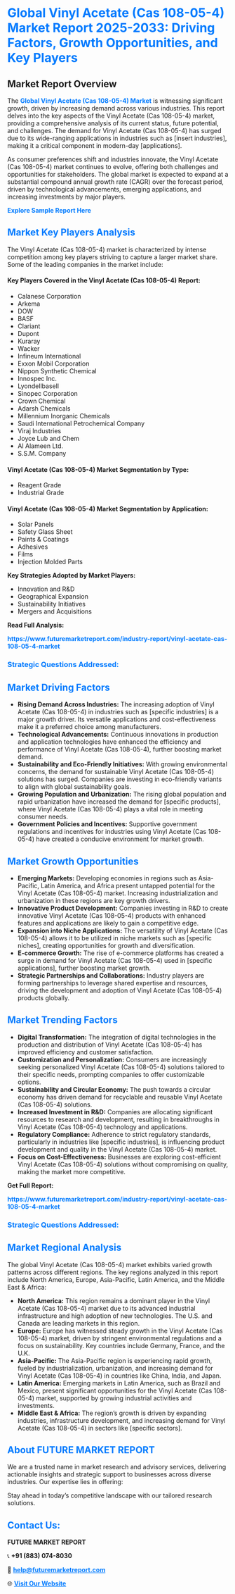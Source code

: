 <h1 style="color: #007BFF;">Global Vinyl Acetate (Cas 108-05-4) Market Report 2025-2033: Driving Factors, Growth Opportunities, and Key Players</h1>

<section id="overview">
<h2>Market Report Overview</h2>
<p>The <a href="https://www.futuremarketreport.com/industry-report/vinyl-acetate-cas-108-05-4-market" style="color: #007BFF; text-decoration: none;"><strong>Global Vinyl Acetate (Cas 108-05-4) Market</strong></a> is witnessing significant growth, driven by increasing demand across various industries. This report delves into the key aspects of the Vinyl Acetate (Cas 108-05-4) market, providing a comprehensive analysis of its current status, future potential, and challenges. The demand for Vinyl Acetate (Cas 108-05-4) has surged due to its wide-ranging applications in industries such as [insert industries], making it a critical component in modern-day [applications].</p>
<p>As consumer preferences shift and industries innovate, the Vinyl Acetate (Cas 108-05-4) market continues to evolve, offering both challenges and opportunities for stakeholders. The global market is expected to expand at a substantial compound annual growth rate (CAGR) over the forecast period, driven by technological advancements, emerging applications, and increasing investments by major players.</p>
</section>

<section id="overview">
<p><a href="https://www.futuremarketreport.com/request-sample/reportId=85206" style="color: #007BFF; text-decoration: none;"><strong>Explore Sample Report Here</strong></a></p>
</section>

<section id="key-players">
<h2 style="color: #007BFF;">Market Key Players Analysis</h2>
<p>The Vinyl Acetate (Cas 108-05-4) market is characterized by intense competition among key players striving to capture a larger market share. Some of the leading companies in the market include:</p>
<h4>Key Players Covered in the Vinyl Acetate (Cas 108-05-4) Report:</h4>
<ul><li>Calanese Corporation</li><li>Arkema</li><li>DOW</li><li>BASF</li><li>Clariant</li><li>Dupont</li><li>Kuraray</li><li>Wacker</li><li>Infineum International</li><li>Exxon Mobil Corporation</li><li>Nippon Synthetic Chemical</li><li>Innospec Inc.</li><li>Lyondellbasell</li><li>Sinopec Corporation</li><li>Crown Chemical</li><li>Adarsh Chemicals</li><li>Millennium Inorganic Chemicals</li><li>Saudi International Petrochemical Company</li><li>Viraj Industries</li><li>Joyce Lub and Chem</li><li>Al Alameen Ltd.</li><li>S.S.M. Company</li></ul>
<h4>Vinyl Acetate (Cas 108-05-4) Market Segmentation by Type:</h4>
<ul><li>Reagent Grade</li><li>Industrial Grade</li></ul>

<h4>Vinyl Acetate (Cas 108-05-4) Market Segmentation by Application:</h4>
<ul><li>Solar Panels</li><li>Safety Glass Sheet</li><li>Paints &amp; Coatings</li><li>Adhesives</li><li>Films</li><li>Injection Molded Parts</li></ul>
<p><strong>Key Strategies Adopted by Market Players:</strong></p>
<ul>
<li>Innovation and R&D</li>
<li>Geographical Expansion</li>
<li>Sustainability Initiatives</li>
<li>Mergers and Acquisitions</li>
</ul>
</section>

<section>
<p><strong>Read Full Analysis: </strong></p><a href="https://www.futuremarketreport.com/industry-report/vinyl-acetate-cas-108-05-4-market" style="color: #007BFF; text-decoration: none;"><strong>https://www.futuremarketreport.com/industry-report/vinyl-acetate-cas-108-05-4-market</strong></a>
<h3 style="color: #007BFF;">Strategic Questions Addressed:</h3>
</section>

<section id="driving-factors">
<h2 style="color: #007BFF;">Market Driving Factors</h2>
<ul>
<li><strong>Rising Demand Across Industries:</strong> The increasing adoption of Vinyl Acetate (Cas 108-05-4) in industries such as [specific industries] is a major growth driver. Its versatile applications and cost-effectiveness make it a preferred choice among manufacturers.</li>
<li><strong>Technological Advancements:</strong> Continuous innovations in production and application technologies have enhanced the efficiency and performance of Vinyl Acetate (Cas 108-05-4), further boosting market demand.</li>
<li><strong>Sustainability and Eco-Friendly Initiatives:</strong> With growing environmental concerns, the demand for sustainable Vinyl Acetate (Cas 108-05-4) solutions has surged. Companies are investing in eco-friendly variants to align with global sustainability goals.</li>
<li><strong>Growing Population and Urbanization:</strong> The rising global population and rapid urbanization have increased the demand for [specific products], where Vinyl Acetate (Cas 108-05-4) plays a vital role in meeting consumer needs.</li>
<li><strong>Government Policies and Incentives:</strong> Supportive government regulations and incentives for industries using Vinyl Acetate (Cas 108-05-4) have created a conducive environment for market growth.</li>
</ul>
</section>

<section id="growth-opportunities">
<h2 style="color: #007BFF;">Market Growth Opportunities</h2>
<ul>
<li><strong>Emerging Markets:</strong> Developing economies in regions such as Asia-Pacific, Latin America, and Africa present untapped potential for the Vinyl Acetate (Cas 108-05-4) market. Increasing industrialization and urbanization in these regions are key growth drivers.</li>
<li><strong>Innovative Product Development:</strong> Companies investing in R&D to create innovative Vinyl Acetate (Cas 108-05-4) products with enhanced features and applications are likely to gain a competitive edge.</li>
<li><strong>Expansion into Niche Applications:</strong> The versatility of Vinyl Acetate (Cas 108-05-4) allows it to be utilized in niche markets such as [specific niches], creating opportunities for growth and diversification.</li>
<li><strong>E-commerce Growth:</strong> The rise of e-commerce platforms has created a surge in demand for Vinyl Acetate (Cas 108-05-4) used in [specific applications], further boosting market growth.</li>
<li><strong>Strategic Partnerships and Collaborations:</strong> Industry players are forming partnerships to leverage shared expertise and resources, driving the development and adoption of Vinyl Acetate (Cas 108-05-4) products globally.</li>
</ul>
</section>

<section id="trending-factors">
<h2 style="color: #007BFF;">Market Trending Factors</h2>
<ul>
<li><strong>Digital Transformation:</strong> The integration of digital technologies in the production and distribution of Vinyl Acetate (Cas 108-05-4) has improved efficiency and customer satisfaction.</li>
<li><strong>Customization and Personalization:</strong> Consumers are increasingly seeking personalized Vinyl Acetate (Cas 108-05-4) solutions tailored to their specific needs, prompting companies to offer customizable options.</li>
<li><strong>Sustainability and Circular Economy:</strong> The push towards a circular economy has driven demand for recyclable and reusable Vinyl Acetate (Cas 108-05-4) solutions.</li>
<li><strong>Increased Investment in R&D:</strong> Companies are allocating significant resources to research and development, resulting in breakthroughs in Vinyl Acetate (Cas 108-05-4) technology and applications.</li>
<li><strong>Regulatory Compliance:</strong> Adherence to strict regulatory standards, particularly in industries like [specific industries], is influencing product development and quality in the Vinyl Acetate (Cas 108-05-4) market.</li>
<li><strong>Focus on Cost-Effectiveness:</strong> Businesses are exploring cost-efficient Vinyl Acetate (Cas 108-05-4) solutions without compromising on quality, making the market more competitive.</li>
</ul>
</section>

<section>
<p><strong>Get Full Report: </strong></p><a href="https://www.futuremarketreport.com/industry-report/vinyl-acetate-cas-108-05-4-market" style="color: #007BFF; text-decoration: none;"><strong>https://www.futuremarketreport.com/industry-report/vinyl-acetate-cas-108-05-4-market</strong></a>
<h3 style="color: #007BFF;">Strategic Questions Addressed:</h3>
</section>


<section id="regional-analysis">
<h2 style="color: #007BFF;">Market Regional Analysis</h2>
<p>The global Vinyl Acetate (Cas 108-05-4) market exhibits varied growth patterns across different regions. The key regions analyzed in this report include North America, Europe, Asia-Pacific, Latin America, and the Middle East & Africa:</p>
<ul>
<li><strong>North America:</strong> This region remains a dominant player in the Vinyl Acetate (Cas 108-05-4) market due to its advanced industrial infrastructure and high adoption of new technologies. The U.S. and Canada are leading markets in this region.</li>
<li><strong>Europe:</strong> Europe has witnessed steady growth in the Vinyl Acetate (Cas 108-05-4) market, driven by stringent environmental regulations and a focus on sustainability. Key countries include Germany, France, and the U.K.</li>
<li><strong>Asia-Pacific:</strong> The Asia-Pacific region is experiencing rapid growth, fueled by industrialization, urbanization, and increasing demand for Vinyl Acetate (Cas 108-05-4) in countries like China, India, and Japan.</li>
<li><strong>Latin America:</strong> Emerging markets in Latin America, such as Brazil and Mexico, present significant opportunities for the Vinyl Acetate (Cas 108-05-4) market, supported by growing industrial activities and investments.</li>
<li><strong>Middle East & Africa:</strong> The region’s growth is driven by expanding industries, infrastructure development, and increasing demand for Vinyl Acetate (Cas 108-05-4) in sectors like [specific sectors].</li>
</ul>
</section>

<footer>
<h2 style="color: #007BFF;">About FUTURE MARKET REPORT</h2>
<p>We are a trusted name in market research and advisory services, delivering actionable insights and strategic support to businesses across diverse industries. Our expertise lies in offering:</p>

<p>Stay ahead in today’s competitive landscape with our tailored research solutions.</p>

<h2 style="color: #007BFF;">Contact Us:</h2>
<p><strong>FUTURE MARKET REPORT</strong></p>
<p>📞 <strong>+91 (883) 074-8030</strong></p>
<p>📧 <strong><a href="mailto:help@futuremarketreport.com" style="color: #007BFF;">help@futuremarketreport.com</a></strong></p>
<p>🌐 <strong><a href="https://www.futuremarketreport.com/" style="color: #007BFF;">Visit Our Website</a></strong></p>
</footer>